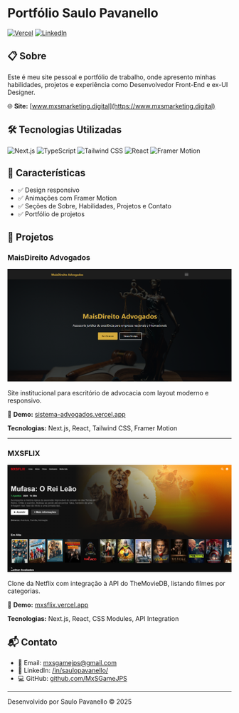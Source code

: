 # Portfólio Saulo Pavanello

[![Vercel](https://img.shields.io/badge/Vercel-000000?style=for-the-badge&logo=vercel&logoColor=white)](https://www.mxsmarketing.digital)
[![LinkedIn](https://img.shields.io/badge/LinkedIn-0077B5?style=for-the-badge&logo=linkedin&logoColor=white)](https://www.linkedin.com/in/saulopavanello/)

## 📋 Sobre

Este é meu site pessoal e portfólio de trabalho, onde apresento minhas habilidades, projetos e experiência como Desenvolvedor Front-End e ex-UI Designer.

🌐 **Site:** [www.mxsmarketing.digital](https://www.mxsmarketing.digital)

## 🛠️ Tecnologias Utilizadas

![Next.js](https://img.shields.io/badge/Next.js-000000?style=for-the-badge&logo=next.js&logoColor=white)
![TypeScript](https://img.shields.io/badge/TypeScript-3178C6?style=for-the-badge&logo=typescript&logoColor=white)
![Tailwind CSS](https://img.shields.io/badge/Tailwind_CSS-38B2AC?style=for-the-badge&logo=tailwind-css&logoColor=white)
![React](https://img.shields.io/badge/React-61DAFB?style=for-the-badge&logo=react&logoColor=black)
![Framer Motion](https://img.shields.io/badge/Framer_Motion-0055FF?style=for-the-badge&logo=framer&logoColor=white)

## 🚀 Características

- ✅ Design responsivo
- ✅ Animações com Framer Motion
- ✅ Seções de Sobre, Habilidades, Projetos e Contato
- ✅ Portfólio de projetos

## 💼 Projetos

### MaisDireito Advogados

![MaisDireito Advogados](/public/projects/advogados.png)

Site institucional para escritório de advocacia com layout moderno e responsivo.

🔗 **Demo:** [sistema-advogados.vercel.app](https://sistema-advogados.vercel.app)

**Tecnologias:** Next.js, React, Tailwind CSS, Framer Motion

---

### MXSFLIX

![MXSFLIX](/public/projects/mxsflix.png)

Clone da Netflix com integração à API do TheMovieDB, listando filmes por categorias.

🔗 **Demo:** [mxsflix.vercel.app](https://mxsflix.vercel.app)

**Tecnologias:** Next.js, React, CSS Modules, API Integration

## 📬 Contato

- 📧 Email: mxsgamejps@gmail.com
- 🔗 LinkedIn: [/in/saulopavanello/](https://www.linkedin.com/in/saulopavanello/)
- 💻 GitHub: [github.com/MxSGameJPS](https://github.com/MxSGameJPS)

---

Desenvolvido por Saulo Pavanello © 2025
